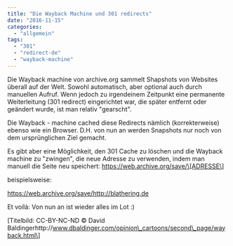 ```yaml
---
title: "Die Wayback Machine und 301 redirects"
date: "2016-11-15"
categories: 
  - "allgemein"
tags: 
  - "301"
  - "redirect-de"
  - "wayback-machine"
---
```


Die Wayback machine von archive.org sammelt Shapshots von Websites überall auf der Welt. Sowohl automatisch, aber optional auch durch manuellen Aufruf. Wenn jedoch zu irgendeinem Zeitpunkt eine permanente Weiterleitung (301 redirect) eingerichtet war, die später entfernt oder geändert wurde, ist man relativ "gearscht".

Die Wayback - machine cached diese Redirects nämlich (korrekterweise) ebenso wie ein Browser. D.H. von nun an werden Snapshots nur noch von dem ursprünglichen Ziel gemacht.

Es gibt aber eine Möglichkeit, den 301 Cache zu löschen und die Wayback machine zu "zwingen", die neue Adresse zu verwenden, indem man manuell die Seite neu speichert: https://web.archive.org/save/\[ADRESSE\]

beispielsweise:

https://web.archive.org/save/http://blathering.de

Et voílà: Von nun an ist wieder alles im Lot :)

\[Titelbild: CC-BY-NC-ND © David Baldingerhttp://www.dbaldinger.com/opinion\_cartoons/second\_page/wayback.html\]
